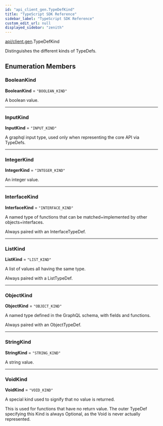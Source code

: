 ```yaml
---
id: "api_client_gen.TypeDefKind"
title: "TypeScript SDK Reference"
sidebar_label: "TypeScript SDK Reference"
custom_edit_url: null
displayed_sidebar: "zenith"
---
```


[api/client.gen](../modules/api_client_gen.md).TypeDefKind

Distinguishes the different kinds of TypeDefs.

## Enumeration Members

### BooleanKind

 **BooleanKind** = ``"BOOLEAN_KIND"``

A boolean value.

___

### InputKind

 **InputKind** = ``"INPUT_KIND"``

A graphql input type, used only when representing the core API via TypeDefs.

___

### IntegerKind

 **IntegerKind** = ``"INTEGER_KIND"``

An integer value.

___

### InterfaceKind

 **InterfaceKind** = ``"INTERFACE_KIND"``

A named type of functions that can be matched+implemented by other objects+interfaces.

Always paired with an InterfaceTypeDef.

___

### ListKind

 **ListKind** = ``"LIST_KIND"``

A list of values all having the same type.

Always paired with a ListTypeDef.

___

### ObjectKind

 **ObjectKind** = ``"OBJECT_KIND"``

A named type defined in the GraphQL schema, with fields and functions.

Always paired with an ObjectTypeDef.

___

### StringKind

 **StringKind** = ``"STRING_KIND"``

A string value.

___

### VoidKind

 **VoidKind** = ``"VOID_KIND"``

A special kind used to signify that no value is returned.

This is used for functions that have no return value. The outer TypeDef specifying this Kind is always Optional, as the Void is never actually represented.

